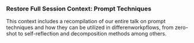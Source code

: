 ### Restore Full Session Context: Prompt Techniques

This context includes a recompilation of our entire talk on prompt techniques and how they can be utilized in differenworkpflows, from zero-shot to self-reflection and decomposition methods among others.